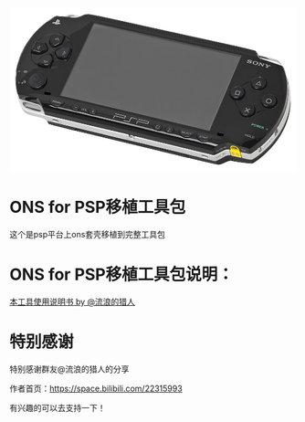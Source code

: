 ![图片描述](https://github.com/ATSPwang618/ons-psp/blob/main/Psp-1000.jpg)

# ONS for PSP移植工具包

这个是psp平台上ons套壳移植到完整工具包

# ONS for PSP移植工具包说明：

<a href="https://github.com/ATSPwang618/ons-psp/blob/main/ONS游戏修改到PSP平台运行的一些可参考教程和内容.pdf">本工具使用说明书 by @流浪的猎人</a>



# 特别感谢
特别感谢群友@流浪的猎人的分享

作者首页：https://space.bilibili.com/22315993

有兴趣的可以去支持一下！

